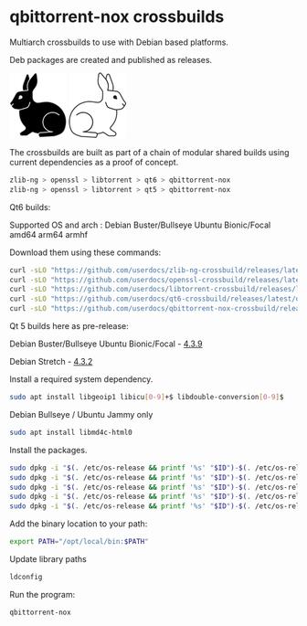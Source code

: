 # qbittorrent-nox crossbuilds

Multiarch crossbuilds to use with Debian based platforms.

Deb packages are created and published as releases.

[<img alt="Follow the white rabbit" width="100px" src="black-rabbit.png" />](https://github.com/userdocs/qt6-crossbuild)
[<img alt="Follow the white rabbit" width="100px" src="white-rabbit.png" />](https://github.com/userdocs/qbittorrent-nox-crossbuild/releases/latest)

The crossbuilds are built as part of a chain of modular shared builds using current dependencies as a proof of concept.

```bash
zlib-ng > openssl > libtorrent > qt6 > qbittorrent-nox
zlib-ng > openssl > libtorrent > qt5 > qbittorrent-nox
```

Qt6 builds:

Supported OS and arch : Debian Buster/Bullseye Ubuntu Bionic/Focal amd64 arm64 armhf

Download them using these commands:

```bash
curl -sLO "https://github.com/userdocs/zlib-ng-crossbuild/releases/latest/download/$(. /etc/os-release && printf '%s' "$ID")-$(. /etc/os-release && printf '%s' "$VERSION_CODENAME")-zlib-ng-$(dpkg --print-architecture).deb"
curl -sLO "https://github.com/userdocs/openssl-crossbuild/releases/latest/download/$(. /etc/os-release && printf '%s' "$ID")-$(. /etc/os-release && printf '%s' "$VERSION_CODENAME")-openssl-$(dpkg --print-architecture).deb"
curl -sLO "https://github.com/userdocs/libtorrent-crossbuild/releases/latest/download/$(. /etc/os-release && printf '%s' "$ID")-$(. /etc/os-release && printf '%s' "$VERSION_CODENAME")-libtorrent-$(dpkg --print-architecture).deb"
curl -sLO "https://github.com/userdocs/qt6-crossbuild/releases/latest/download/$(. /etc/os-release && printf '%s' "$ID")-$(. /etc/os-release && printf '%s' "$VERSION_CODENAME")-qt6-$(dpkg --print-architecture).deb"
curl -sLO "https://github.com/userdocs/qbittorrent-nox-crossbuild/releases/latest/download/$(. /etc/os-release && printf '%s' "$ID")-$(. /etc/os-release && printf '%s' "$VERSION_CODENAME")-qbittorrent-nox-$(dpkg --print-architecture).deb"
```

Qt 5 builds here as pre-release:

Debian Buster/Bullseye Ubuntu Bionic/Focal - [4.3.9](https://github.com/userdocs/qbittorrent-nox-crossbuild/releases/tag/4.3.9)

Debian Stretch - [4.3.2](https://github.com/userdocs/qbittorrent-nox-crossbuild/releases/tag/4.3.2)

Install a required system dependency.

```bash
sudo apt install libgeoip1 libicu[0-9]+$ libdouble-conversion[0-9]$
```

Debian Bullseye / Ubuntu Jammy only

```bash
sudo apt install libmd4c-html0
```

Install the packages.

```bash
sudo dpkg -i "$(. /etc/os-release && printf '%s' "$ID")-$(. /etc/os-release && printf '%s' "$VERSION_CODENAME")-zlib-ng-$(dpkg --print-architecture).deb"
sudo dpkg -i "$(. /etc/os-release && printf '%s' "$ID")-$(. /etc/os-release && printf '%s' "$VERSION_CODENAME")-openssl-$(dpkg --print-architecture).deb"
sudo dpkg -i "$(. /etc/os-release && printf '%s' "$ID")-$(. /etc/os-release && printf '%s' "$VERSION_CODENAME")-libtorrent-$(dpkg --print-architecture).deb"
sudo dpkg -i "$(. /etc/os-release && printf '%s' "$ID")-$(. /etc/os-release && printf '%s' "$VERSION_CODENAME")-qt6-$(dpkg --print-architecture).deb"
sudo dpkg -i "$(. /etc/os-release && printf '%s' "$ID")-$(. /etc/os-release && printf '%s' "$VERSION_CODENAME")-qbittorrent-nox-$(dpkg --print-architecture).deb"
```

Add the binary location to your path:

```bash
export PATH="/opt/local/bin:$PATH"
```

Update library paths

```bash
ldconfig
```

Run the program:

```bash
qbittorrent-nox
```